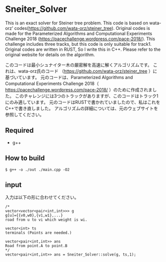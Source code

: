 # Sneiter_Solver
This is an exact solver for Steiner tree problem.
This code is based on wata-orz' codes(https://github.com/wata-orz/steiner_tree).
Original codes is made for  the Parameterized Algorithms and Computational Experiments Challenge 2018 (https://pacechallenge.wordpress.com/pace-2018/).
This challenge includes three tracks, but this code is only suitable for track1.
Original codes are written in RUST, So I write this in C++.
Please refer to the original website for details on the algorithm.

このコードは最小シュナイター木の厳密解を高速に解くアルゴリズムです。
これは、wata-orz氏のコード
（https://github.com/wata-orz/steiner_tree
）に基づいています。
元のコードは、Parameterized Algorithms and Computational Experiments Challenge 2018（
https://pacechallenge.wordpress.com/pace-2018/
）のために作成されました。
このチャレンジには3つのトラックがありますが、このコードはトラック1にのみ適しています。
元のコードはRUSTで書かれていましたので、私はこれをC++で書き直しました。
アルゴリズムの詳細については、元のウェブサイトを参照してください。

## Required
- g++
## How to build
~~~
$ g++ -o ./out ./main.cpp -O2
~~~

## input
入力は以下の形に合わせてください。
~~~
/*
vector<vector<pair<int,int>>> g
g[u]={{v0,w0},{v1,w1},...}
road from u to vi which weight is wi.

vector<int> ts
terminals (Points are needed.)

vector<pair<int,int>> ans
Road from point.A to point.B
*/
vector<pair<int,int>> ans = Sneiter_Solver::solve(g, ts,1);
~~~
